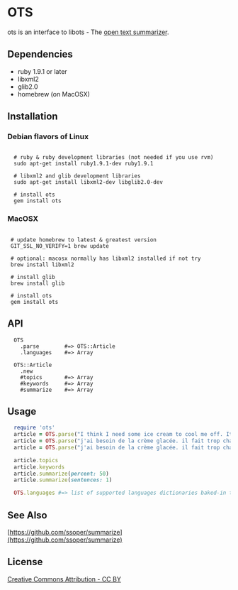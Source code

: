 # OTS

ots is an interface to libots - The [open text summarizer](http://libots.sourceforge.net/).

## Dependencies

  * ruby 1.9.1 or later
  * libxml2
  * glib2.0
  * homebrew (on MacOSX)

## Installation

### Debian flavors of Linux

```

  # ruby & ruby development libraries (not needed if you use rvm)
  sudo apt-get install ruby1.9.1-dev ruby1.9.1

  # libxml2 and glib development libraries
  sudo apt-get install libxml2-dev libglib2.0-dev

  # install ots
  gem install ots

```

### MacOSX


```

 # update homebrew to latest & greatest version
 GIT_SSL_NO_VERIFY=1 brew update

 # optional: macosx normally has libxml2 installed if not try
 brew install libxml2

 # install glib
 brew install glib

 # install ots
 gem install ots

```

## API

```
  OTS
    .parse        #=> OTS::Article
    .languages    #=> Array

  OTS::Article
    .new
    #topics       #=> Array
    #keywords     #=> Array
    #summarize    #=> Array

```

## Usage

```ruby
  require 'ots'
  article = OTS.parse("I think I need some ice cream to cool me off. It is too hot down under")
  article = OTS.parse("j'ai besoin de la crème glacée. il fait trop chaud en australie.", language: "fr")
  article = OTS.parse("j'ai besoin de la crème glacée. il fait trop chaud en australie.", dictionary: "custom.xml")

  article.topics
  article.keywords
  article.summarize(percent: 50)
  article.summarize(sentences: 1)

  OTS.languages #=> list of supported languages dictionaries baked-in to libots
```

## See Also

[https://github.com/ssoper/summarize](https://github.com/ssoper/summarize)

## License

[Creative Commons Attribution - CC BY](http://creativecommons.org/licenses/by/3.0)
